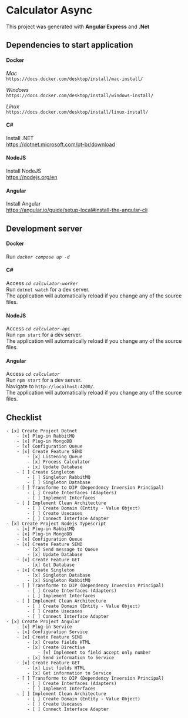 # Calculator Async

This project was generated with **Angular Express** and **.Net**

## Dependencies to start application
#### Docker
_Mac_\
`https://docs.docker.com/desktop/install/mac-install/`

_Windows_\
`https://docs.docker.com/desktop/install/windows-install/`

_Linux_\
`https://docs.docker.com/desktop/install/linux-install/`

#### C#
Install .NET\
https://dotnet.microsoft.com/pt-br/download

#### NodeJS
Install NodeJS\
https://nodejs.org/en

#### Angular
Install Angular\
https://angular.io/guide/setup-local#install-the-angular-cli


## Development server
#### Docker
Run _`docker compose up -d`_

#### C#
Access  _`cd calculator-worker`_\
Run `dotnet watch` for a dev server.\
The application will automatically reload if you change any of the source files.

#### NodeJS
Access  _`cd calculator-api`_\
Run `npm start` for a dev server.\
The application will automatically reload if you change any of the source files.

#### Angular
Access  _`cd calculator`_\
Run `npm start` for a dev server.\
Navigate to `http://localhost:4200/`.\
The application will automatically reload if you change any of the source files.

## Checklist
    - [x] Create Project Dotnet
        - [x] Plug-in RabbitMQ
        - [x] Plug-in MongoDB
        - [x] Configuration Queue
        - [x] Create Feature SEND
            - [x] Listening Queue
            - [x] Process Calculator
            - [x] Update Database
        - [ ] Create Singleton 
            - [ ] Singleton RabbitMQ
            - [ ] Singleton Database
        - [ ] Transforme to DIP (Dependency Inversion Principal)
            - [ ] Create Interfaces (Adapters)
            - [ ] Implement Interfaces
        - [ ] Implement Clean Architecture
            - [ ] Create Domain (Entity - Value Object)
            - [ ] Create Usecases
            - [ ] Connect Interface Adapter
    - [x] Create Project Nodejs Typescript
        - [x] Plug-in RabbitMQ
        - [x] Plug-in MongoDB
        - [x] Configuration Queue
        - [x] Create Feature SEND
            - [x] Send message to Queue
            - [x] Update Database
        - [x] Create Feature GET
            - [x] Get Database
        - [x] Create Singleton 
            - [x] Singleton Database
            - [x] Singleton RabbitMQ
        - [ ] Transforme to DIP (Dependency Inversion Principal)
            - [ ] Create Interfaces (Adapters)
            - [ ] Implement Interfaces
        - [ ] Implement Clean Architecture
            - [ ] Create Domain (Entity - Value Object)
            - [ ] Create Usecases
            - [ ] Connect Interface Adapter
    - [x] Create Project Angular
        - [x] Plug-in Service
        - [x] Configuration Service
        - [x] Create Feature SEND
            - [x] Create fields HTML
            - [x] Create Directive
                - [x] Implement to field accept only number
            - [x] Send information to Service
        - [x] Create Feature GET
            - [x] List fields HTML 
            - [x] Get information to Service
        - [ ] Transforme to DIP (Dependency Inversion Principal)
            - [ ] Create Interfaces (Adapters)
            - [ ] Implement Interfaces
        - [ ] Implement Clean Architecture
            - [ ] Create Domain (Entity - Value Object)
            - [ ] Create Usecases
            - [ ] Connect Interface Adapter